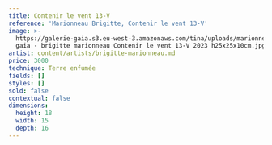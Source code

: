```yaml
---
title: Contenir le vent 13-V
reference: 'Marionneau Brigitte, Contenir le vent 13-V'
image: >-
  https://galerie-gaia.s3.eu-west-3.amazonaws.com/tina/uploads/marionneau-brigitte/galerie
  gaia - brigitte marionneau Contenir le vent 13-V 2023 h25x25x10cm.jpg
artist: content/artists/brigitte-marionneau.md
price: 3000
technique: Terre enfumée
fields: []
styles: []
sold: false
contextual: false
dimensions:
  height: 18
  width: 15
  depth: 16
---
```


